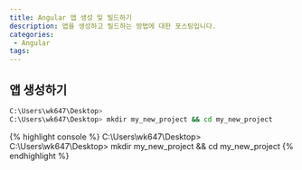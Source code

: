 ```yaml
---
title: Angular 앱 생성 및 빌드하기
description: 앱을 생성하고 빌드하는 방법에 대한 포스팅입니다. 
categories:
 - Angular
tags:
---
```


## 앱 생성하기

```sh
C:\Users\wk647\Desktop>
C:\Users\wk647\Desktop> mkdir my_new_project && cd my_new_project
```

{% highlight console %}
C:\Users\wk647\Desktop>
C:\Users\wk647\Desktop> mkdir my_new_project && cd my_new_project
{% endhighlight %}